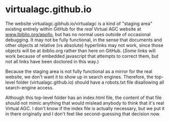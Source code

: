 # virtualagc.github.io

The website virtualagc.gibhub.io/virtualagc is a kind of "staging area" existing entirely within GitHub for the _real_ Virtual AGC website at www.ibiblio.org/apollo, but has no normal uses outside of occasional debugging.  It may not be fully functional, in the sense that documents and other objects at relative (vs absolute) hyperlinks may not work, since those objects will be at ibiblio.org rather than here on GitHub.  (_Some_ links will work because of embedded javascript that attempts to correct them, but not all links have been doctored in this way.)

Because the staging area is not fully functional as a mirror for the real website, we don't want it to show up in search engines.  Therefore, the top-level folder (virtualagc.github.io) should have a robots.txt file disallowing all search-engine access.

Although this top-level folder has an index.html file, the content of that file should not mimic anything that would mislead anybody to think that it's real Virtual AGC.  I don't know if the index file is actually necessary, but we put it in there originally and I don't feel like second-guessing that decision now.
